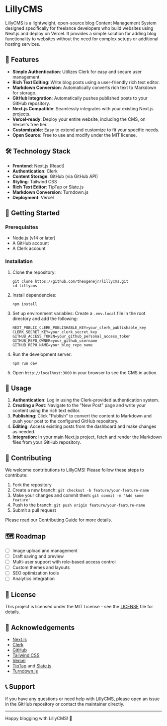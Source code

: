 # LillyCMS

LillyCMS is a lightweight, open-source blog Content Management System designed
specifically for freelance developers who build websites using Next.js and
deploy on Vercel. It provides a simple solution for adding blog functionality to
websites without the need for complex setups or additional hosting services.

## 🌟 Features

- **Simple Authentication**: Utilizes Clerk for easy and secure user management.
- **Rich Text Editing**: Write blog posts using a user-friendly rich text
  editor.
- **Markdown Conversion**: Automatically converts rich text to Markdown for
  storage.
- **GitHub Integration**: Automatically pushes published posts to your GitHub
  repository.
- **Next.js Compatible**: Seamlessly integrates with your existing Next.js
  projects.
- **Vercel-ready**: Deploy your entire website, including the CMS, on Vercel's
  free tier.
- **Customizable**: Easy to extend and customize to fit your specific needs.
- **Open Source**: Free to use and modify under the MIT license.

## 🛠️ Technology Stack

- **Frontend**: Next.js (React)
- **Authentication**: Clerk
- **Content Storage**: GitHub (via GitHub API)
- **Styling**: Tailwind CSS
- **Rich Text Editor**: TipTap or Slate.js
- **Markdown Conversion**: Turndown.js
- **Deployment**: Vercel

## 🚀 Getting Started

### Prerequisites

- Node.js (v14 or later)
- A GitHub account
- A Clerk account

### Installation

1. Clone the repository:

   ```
   git clone https://github.com/theogenejr/lillycms.git
   cd lillycms
   ```

2. Install dependencies:

   ```
   npm install
   ```

3. Set up environment variables: Create a `.env.local` file in the root
   directory and add the following:

   ```
   NEXT_PUBLIC_CLERK_PUBLISHABLE_KEY=your_clerk_publishable_key
   CLERK_SECRET_KEY=your_clerk_secret_key
   GITHUB_ACCESS_TOKEN=your_github_personal_access_token
   GITHUB_REPO_OWNER=your_github_username
   GITHUB_REPO_NAME=your_blog_repo_name
   ```

4. Run the development server:

   ```
   npm run dev
   ```

5. Open `http://localhost:3000` in your browser to see the CMS in action.

## 📘 Usage

1. **Authentication**: Log in using the Clerk-provided authentication system.
2. **Creating a Post**: Navigate to the "New Post" page and write your content
   using the rich text editor.
3. **Publishing**: Click "Publish" to convert the content to Markdown and push
   your post to the configured GitHub repository.
4. **Editing**: Access existing posts from the dashboard and make changes as
   needed.
5. **Integration**: In your main Next.js project, fetch and render the Markdown
   files from your GitHub repository.

## 🤝 Contributing

We welcome contributions to LillyCMS! Please follow these steps to contribute:

1. Fork the repository
2. Create a new branch: `git checkout -b feature/your-feature-name`
3. Make your changes and commit them: `git commit -m 'Add some feature'`
4. Push to the branch: `git push origin feature/your-feature-name`
5. Submit a pull request

Please read our [Contributing Guide](CONTRIBUTING.md) for more details.

## 🗺️ Roadmap

- [ ] Image upload and management
- [ ] Draft saving and preview
- [ ] Multi-user support with role-based access control
- [ ] Custom themes and layouts
- [ ] SEO optimization tools
- [ ] Analytics integration

## 📄 License

This project is licensed under the MIT License - see the [LICENSE](LICENSE) file
for details.

## 🙏 Acknowledgements

- [Next.js](https://nextjs.org/)
- [Clerk](https://clerk.dev/)
- [GitHub](https://github.com/)
- [Tailwind CSS](https://tailwindcss.com/)
- [Vercel](https://vercel.com/)
- [TipTap](https://tiptap.dev/) and [Slate.js](https://www.slatejs.org/)
- [Turndown.js](https://github.com/mixmark-io/turndown)

## 📞 Support

If you have any questions or need help with LillyCMS, please open an issue in
the GitHub repository or contact the maintainer directly.

---

Happy blogging with LillyCMS! 🎉
